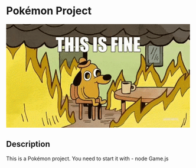 # Pokémon Project

![video 1](this-is.gif)

## Description

This is a Pokémon project. You need to start it with - node Game.js

